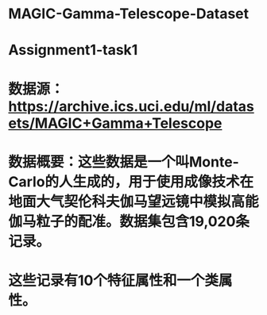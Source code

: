 # MAGIC-Gamma-Telescope-Dataset
# Assignment1-task1
# 数据源：https://archive.ics.uci.edu/ml/datasets/MAGIC+Gamma+Telescope 
# 数据概要：这些数据是一个叫Monte-Carlo的人生成的，用于使用成像技术在地面大气契伦科夫伽马望远镜中模拟高能伽马粒子的配准。数据集包含19,020条记录。
#          这些记录有10个特征属性和一个类属性。
